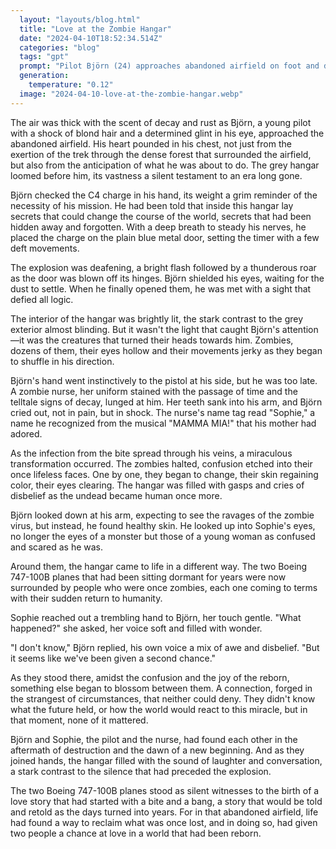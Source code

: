 ```yaml
---
  layout: "layouts/blog.html"
  title: "Love at the Zombie Hangar"
  date: "2024-04-10T18:52:34.514Z"
  categories: "blog"
  tags: "gpt"
  prompt: "Pilot Björn (24) approaches abandoned airfield on foot and detonates c4 charge on a plain blue metal door on a plain grey vast hangar, only to find the other side was brightly lit and filled with zombies + 2x Boeing 747-100B ! He gets bitten by a zombie nurse (21, named after the girl in \"MAMMA MIA!\") turning all zombies human and causing Björn and the nurse to fall in love"
  generation: 
    temperature: "0.12"
  image: "2024-04-10-love-at-the-zombie-hangar.webp"
---
```

The air was thick with the scent of decay and rust as Björn, a young pilot with a shock of blond hair and a determined glint in his eye, approached the abandoned airfield. His heart pounded in his chest, not just from the exertion of the trek through the dense forest that surrounded the airfield, but also from the anticipation of what he was about to do. The grey hangar loomed before him, its vastness a silent testament to an era long gone.

Björn checked the C4 charge in his hand, its weight a grim reminder of the necessity of his mission. He had been told that inside this hangar lay secrets that could change the course of the world, secrets that had been hidden away and forgotten. With a deep breath to steady his nerves, he placed the charge on the plain blue metal door, setting the timer with a few deft movements.

The explosion was deafening, a bright flash followed by a thunderous roar as the door was blown off its hinges. Björn shielded his eyes, waiting for the dust to settle. When he finally opened them, he was met with a sight that defied all logic.

The interior of the hangar was brightly lit, the stark contrast to the grey exterior almost blinding. But it wasn't the light that caught Björn's attention—it was the creatures that turned their heads towards him. Zombies, dozens of them, their eyes hollow and their movements jerky as they began to shuffle in his direction.

Björn's hand went instinctively to the pistol at his side, but he was too late. A zombie nurse, her uniform stained with the passage of time and the telltale signs of decay, lunged at him. Her teeth sank into his arm, and Björn cried out, not in pain, but in shock. The nurse's name tag read "Sophie," a name he recognized from the musical "MAMMA MIA!" that his mother had adored.

As the infection from the bite spread through his veins, a miraculous transformation occurred. The zombies halted, confusion etched into their once lifeless faces. One by one, they began to change, their skin regaining color, their eyes clearing. The hangar was filled with gasps and cries of disbelief as the undead became human once more.

Björn looked down at his arm, expecting to see the ravages of the zombie virus, but instead, he found healthy skin. He looked up into Sophie's eyes, no longer the eyes of a monster but those of a young woman as confused and scared as he was.

Around them, the hangar came to life in a different way. The two Boeing 747-100B planes that had been sitting dormant for years were now surrounded by people who were once zombies, each one coming to terms with their sudden return to humanity.

Sophie reached out a trembling hand to Björn, her touch gentle. "What happened?" she asked, her voice soft and filled with wonder.

"I don't know," Björn replied, his own voice a mix of awe and disbelief. "But it seems like we've been given a second chance."

As they stood there, amidst the confusion and the joy of the reborn, something else began to blossom between them. A connection, forged in the strangest of circumstances, that neither could deny. They didn't know what the future held, or how the world would react to this miracle, but in that moment, none of it mattered.

Björn and Sophie, the pilot and the nurse, had found each other in the aftermath of destruction and the dawn of a new beginning. And as they joined hands, the hangar filled with the sound of laughter and conversation, a stark contrast to the silence that had preceded the explosion.

The two Boeing 747-100B planes stood as silent witnesses to the birth of a love story that had started with a bite and a bang, a story that would be told and retold as the days turned into years. For in that abandoned airfield, life had found a way to reclaim what was once lost, and in doing so, had given two people a chance at love in a world that had been reborn.

